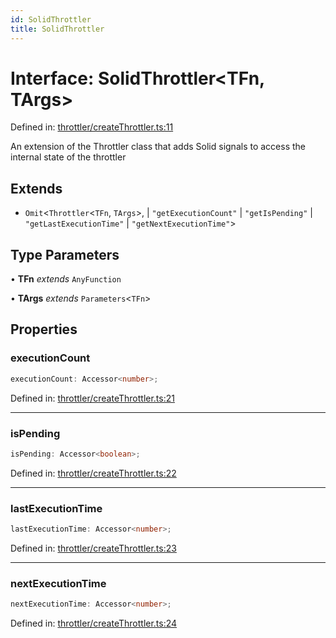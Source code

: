 ```yaml
---
id: SolidThrottler
title: SolidThrottler
---
```


<!-- DO NOT EDIT: this page is autogenerated from the type comments -->

# Interface: SolidThrottler\<TFn, TArgs\>

Defined in: [throttler/createThrottler.ts:11](https://github.com/TanStack/pacer/blob/main/packages/solid-pacer/src/throttler/createThrottler.ts#L11)

An extension of the Throttler class that adds Solid signals to access the internal state of the throttler

## Extends

- `Omit`\<`Throttler`\<`TFn`, `TArgs`\>, 
  \| `"getExecutionCount"`
  \| `"getIsPending"`
  \| `"getLastExecutionTime"`
  \| `"getNextExecutionTime"`\>

## Type Parameters

• **TFn** *extends* `AnyFunction`

• **TArgs** *extends* `Parameters`\<`TFn`\>

## Properties

### executionCount

```ts
executionCount: Accessor<number>;
```

Defined in: [throttler/createThrottler.ts:21](https://github.com/TanStack/pacer/blob/main/packages/solid-pacer/src/throttler/createThrottler.ts#L21)

***

### isPending

```ts
isPending: Accessor<boolean>;
```

Defined in: [throttler/createThrottler.ts:22](https://github.com/TanStack/pacer/blob/main/packages/solid-pacer/src/throttler/createThrottler.ts#L22)

***

### lastExecutionTime

```ts
lastExecutionTime: Accessor<number>;
```

Defined in: [throttler/createThrottler.ts:23](https://github.com/TanStack/pacer/blob/main/packages/solid-pacer/src/throttler/createThrottler.ts#L23)

***

### nextExecutionTime

```ts
nextExecutionTime: Accessor<number>;
```

Defined in: [throttler/createThrottler.ts:24](https://github.com/TanStack/pacer/blob/main/packages/solid-pacer/src/throttler/createThrottler.ts#L24)
